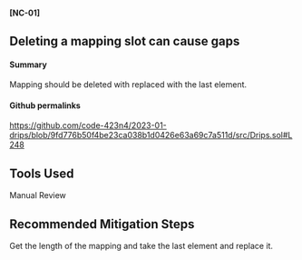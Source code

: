 #### [NC-01] 
## Deleting a mapping slot can cause gaps
#### Summary
Mapping should be deleted with replaced with the last element.
#### Github permalinks
https://github.com/code-423n4/2023-01-drips/blob/9fd776b50f4be23ca038b1d0426e63a69c7a511d/src/Drips.sol#L248 

## Tools Used

Manual Review

## Recommended Mitigation Steps

Get the length of the mapping and take the last element and replace it.